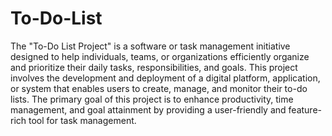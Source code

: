 # To-Do-List
The &quot;To-Do List Project&quot; is a software or task management initiative designed to help
individuals, teams, or organizations efficiently organize and prioritize their daily tasks,
responsibilities, and goals. This project involves the development and deployment of a
digital platform, application, or system that enables users to create, manage, and monitor
their to-do lists. The primary goal of this project is to enhance productivity, time
management, and goal attainment by providing a user-friendly and feature-rich tool for task
management.
